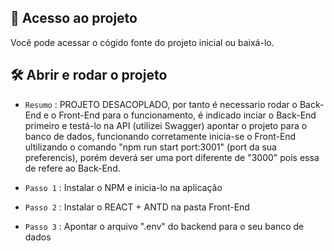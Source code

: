 ## 📁 Acesso ao projeto

<p> Você pode acessar o cógido fonte do projeto inicial ou baixá-lo. </p>

## 🛠️ Abrir e rodar o projeto
  
- `Resumo` : PROJETO DESACOPLADO, por tanto é necessario rodar o Back-End e o Front-End para o funcionamento, é indicado inciar o Back-End primeiro e testá-lo na API (utilizei Swagger) apontar o projeto para o banco de dados, funcionando corretamente inicia-se o Front-End ultilizando o comando "npm run start port:3001" (port da sua preferencis), porém deverá ser uma port diferente de "3000" pois essa de refere ao Back-End.    

- `Passo 1` : Instalar o NPM e inicia-lo na aplicação  
  
- `Passo 2` : Instalar o REACT + ANTD na pasta Front-End
  
- `Passo 3` : Apontar o arquivo ".env" do backend para o seu banco de dados
  
  
